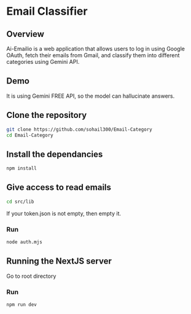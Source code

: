 # Email Classifier

## Overview
Ai-Emailio is a web application that allows users to log in using Google OAuth, fetch their emails from Gmail, and classify them into different categories using Gemini API.

## Demo


It is using Gemini FREE API, so the model can hallucinate answers.

## Clone the repository
```bash
git clone https://github.com/sohail300/Email-Category
cd Email-Category
```

## Install the dependancies
```bash
npm install
```

## Give access to read emails
```bash
cd src/lib
```
If your token.json is not empty, then empty it.

### Run
```bash
node auth.mjs
```

## Running the NextJS server
Go to root directory

### Run
```bash
npm run dev
```
